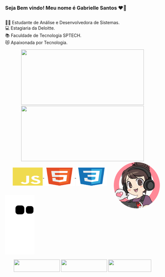 ### Seja Bem vindo! Meu nome é Gabrielle Santos ❤👋
  ##


👩‍💻 Estudante de Análise e Desenvolvedora de Sistemas. <br>
💻 Estagiaria da Deloitte. <br>
📚 Faculdade de Tecnologia SPTECH. <br>
😻 Apaixonada por Tecnologia. 
 
<div align="center">
  <a href="https://github.com/gabrielleSSantos">
  <img height="180em" width="400em" src="https://github-readme-stats.vercel.app/api?username=gabrielleSSantos&show_icons=true&theme=radical&include_all_commits=true&count_private=true" />
  <img height="180em" width="400em" src="https://github-readme-stats.vercel.app/api/top-langs/?username=gabrielleSSantos&layout=compact&langs_count=7&theme=radical"/>
 <img align="right" height="150" style="border-radius:50em;" src="./fotoGIT.png">

</div>
  
  
<div style="display: inline_block" align="center" ><br>
  <img align="center" alt="Rafa-Js" height="60" width="100" src="https://raw.githubusercontent.com/devicons/devicon/master/icons/javascript/javascript-plain.svg">
  <img align="center" alt="Rafa-HTML" height="60" width="100" src="https://raw.githubusercontent.com/devicons/devicon/master/icons/html5/html5-original.svg">
  <img align="center" alt="Rafa-CSS" height="60" width="100" src="https://raw.githubusercontent.com/devicons/devicon/master/icons/css3/css3-original.svg">
  </div>
  
  ##
  
  ![Snake animation](https://github.com/rafaballerini/rafaballerini/blob/output/github-contribution-grid-snake.svg)
  
<div style="display: inline_block" align="center" > 
  <a href="https://instagram.com/gabrii_silvas" target="_blank"><img src="https://img.shields.io/badge/-Instagram-%23E4405F?style=for-the-badge&logo=instagram&logoColor=white" target="_blank" height="40" width="150"></a>
 <a href="https://discord.gg/Gabrielle#8144" target="_blank"><img src="https://img.shields.io/badge/Discord-7289DA?style=for-the-badge&logo=discord&logoColor=white" target="_blank" height="40" width="150"></a> 
  <a href = "gabriellesilvas2020@gmail.com"><img src="https://img.shields.io/badge/-Gmail-%23333?style=for-the-badge&logo=gmail&logoColor=white" target="_blank" height="40" width="140"></a>
</div>
